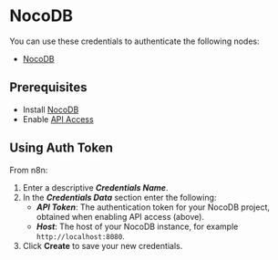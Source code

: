 # NocoDB

You can use these credentials to authenticate the following nodes:

- [NocoDB](/workflow/integrations/nodes/workflow-nodes-base.nocoDb/)

## Prerequisites

* Install [NocoDB](https://www.nocodb.com/)
* Enable [API Access](https://docs.nocodb.com/setup-and-usages/apis-access)

## Using Auth Token

From n8n:

1. Enter a descriptive ***Credentials Name***.
2. In the ***Credentials Data*** section enter the following:
    * ***API Token***: The authentication token for your NocoDB project, obtained when enabling API access (above).
    * ***Host***: The host of your NocoDB instance, for example `http://localhost:8080`.
3. Click **Create** to save your new credentials.
